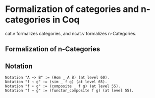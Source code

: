 # Formalization of categories and n-categories in Coq

cat.v formalizes categories, and ncat.v formalizes n-Categories.

## Formalization of n-Categories

## Notation

```coq
Notation "A ~> B" := (Hom _ A B) (at level 60).
Notation "f ∼ g" := (sim _ f g) (at level 65).
Notation "f ∙ g" := (composite _ f g) (at level 55).
Notation "f ∘ g" := (functor_composite f g) (at level 55).
```
